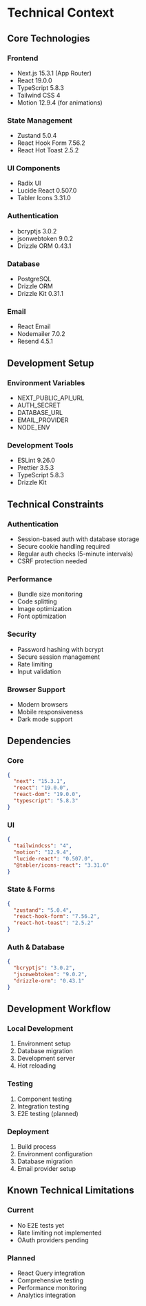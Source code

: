 # Technical Context

## Core Technologies

### Frontend

- Next.js 15.3.1 (App Router)
- React 19.0.0
- TypeScript 5.8.3
- Tailwind CSS 4
- Motion 12.9.4 (for animations)

### State Management

- Zustand 5.0.4
- React Hook Form 7.56.2
- React Hot Toast 2.5.2

### UI Components

- Radix UI
- Lucide React 0.507.0
- Tabler Icons 3.31.0

### Authentication

- bcryptjs 3.0.2
- jsonwebtoken 9.0.2
- Drizzle ORM 0.43.1

### Database

- PostgreSQL
- Drizzle ORM
- Drizzle Kit 0.31.1

### Email

- React Email
- Nodemailer 7.0.2
- Resend 4.5.1

## Development Setup

### Environment Variables

- NEXT_PUBLIC_API_URL
- AUTH_SECRET
- DATABASE_URL
- EMAIL_PROVIDER
- NODE_ENV

### Development Tools

- ESLint 9.26.0
- Prettier 3.5.3
- TypeScript 5.8.3
- Drizzle Kit

## Technical Constraints

### Authentication

- Session-based auth with database storage
- Secure cookie handling required
- Regular auth checks (5-minute intervals)
- CSRF protection needed

### Performance

- Bundle size monitoring
- Code splitting
- Image optimization
- Font optimization

### Security

- Password hashing with bcrypt
- Secure session management
- Rate limiting
- Input validation

### Browser Support

- Modern browsers
- Mobile responsiveness
- Dark mode support

## Dependencies

### Core

```json
{
  "next": "15.3.1",
  "react": "19.0.0",
  "react-dom": "19.0.0",
  "typescript": "5.8.3"
}
```

### UI

```json
{
  "tailwindcss": "4",
  "motion": "12.9.4",
  "lucide-react": "0.507.0",
  "@tabler/icons-react": "3.31.0"
}
```

### State & Forms

```json
{
  "zustand": "5.0.4",
  "react-hook-form": "7.56.2",
  "react-hot-toast": "2.5.2"
}
```

### Auth & Database

```json
{
  "bcryptjs": "3.0.2",
  "jsonwebtoken": "9.0.2",
  "drizzle-orm": "0.43.1"
}
```

## Development Workflow

### Local Development

1. Environment setup
2. Database migration
3. Development server
4. Hot reloading

### Testing

1. Component testing
2. Integration testing
3. E2E testing (planned)

### Deployment

1. Build process
2. Environment configuration
3. Database migration
4. Email provider setup

## Known Technical Limitations

### Current

- No E2E tests yet
- Rate limiting not implemented
- OAuth providers pending

### Planned

- React Query integration
- Comprehensive testing
- Performance monitoring
- Analytics integration
